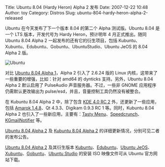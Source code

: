 Title: Ubuntu 8.04 (Hardy Heron) Alpha 2 发布
Date: 2007-12-22 10:48
Author: toy
Category: Distros
Slug: ubuntu-804-hardy-heron-alpha-2-released

Ubuntu 在今天发布了下一个版本 8.04 的第二个 Alpha 测试版。Ubuntu 8.04
是一个 LTS 版本，开发代号为 Hardy Heron，预计明年 4 月正式推出。随同
Ubuntu 8.04 Alpha 2 一起发布的还有它的衍生项目，包括
Kubuntu、Xubuntu、Edubuntu、Gobuntu、UbuntuStudio、Ubuntu JeOS 的 8.04
Alpha 2 版。

![Ubuntu](http://i.linuxtoy.org/i/logo/ubuntu-logo.jpg)

对比 [Ubuntu 8.04 Alpha
1](http://linuxtoy.org/archives/ubuntu-804-hardy-heron-alpha-1-released.html)，Alpha
2 引入了 2.6.24 版的 Linux 内核，这带来了一些重要的增强，比如：针对
amd64 的 dynticks 支持。另外，Ubuntu 8.04 Alpha 2 默认启用了 PulseAudio
声音服务器。不过，一些非 GNOME 应用程序仍需默认更改输出为
pulse/esd，并且，音量控制工具仍然没有被整合。

在 Kubuntu 8.04 Alpha 2 中，除了包含 [KDE 4.0 RC
2](http://linuxtoy.org/archives/kde-40-rc-2-released.html)
外，还更新了一些应用，包括 [Amarok
1.4.8](http://linuxtoy.org/archives/amarok-148-released.html)、Qt
4.3.3、Digikam 0.9.3 RC 1 等。同时，Kubuntu 8.04 Alpha 2
也引入了一些新应用，主要有：[Tasty
Menu](http://linuxtoy.org/archives/tasty-menu.html)、[Speedcrunch](http://linuxtoy.org/archives/speedcrunch.html)、[KGmailNotifier](http://linuxtoy.org/archives/kgmailnotifier.html)
等。

[Ubuntu 8.04 Alpha 2](https://wiki.ubuntu.com/HardyHeron/Alpha2) 及
[Kubuntu 8.04 Alpha
2](https://wiki.kubuntu.org/HardyHeron/Alpha2/Kubuntu)
的详细更新情况，分别可见二者的发布公告。

[Ubuntu 8.04 Alpha 2](http://cdimage.ubuntu.com/releases/8.04/alpha-2/)
及其衍生版本
[Kubuntu](http://cdimage.ubuntu.com/kubuntu/releases/hardy/alpha-2/)、[Edubuntu](http://cdimage.ubuntu.com/edubuntu/releases/hardy/alpha-2/)、[Ubuntu
JeOS](http://cdimage.ubuntu.com/jeos/releases/hardy/alpha-2/)、[Xubuntu](http://cdimage.ubuntu.com/xubuntu/releases/hardy/alpha-2/)、[Gobuntu](http://cdimage.ubuntu.com/gobuntu/releases/hardy/alpha-2/)、[Ubuntu
Studio](http://cdimage.ubuntu.com/ubuntustudio/releases/hardy/alpha-2/)
的安装 ISO 映像文件可从 Ubuntu 官方网站下载。
